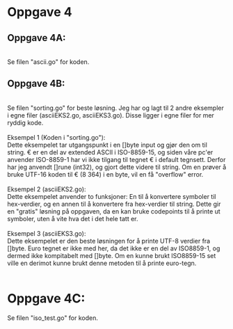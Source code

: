 <!DOCTYPE html>
<html>

<body>
	
# Oppgave 4

## Oppgave 4A:
<br>
Se filen "ascii.go" for koden. 
<br>

## Oppgave 4B:
<br>
Se filen "sorting.go" for beste løsning. Jeg har og lagt til 2 andre eksempler i egne filer (asciiEKS2.go, asciiEKS3.go). Disse ligger i egne filer for mer ryddig kode.
<br>
<br>
Eksempel 1 (Koden i "sorting.go"):
<br>
Dette eksempelet tar utgangspunkt i en []byte input og gjør den om til string. € er en del av extended ASCII i ISO-8859-15, og siden våre pc'er anvender ISO-8859-1 har vi ikke tilgang til tegnet € i default tegnsett. Derfor har jeg anvendt []rune (int32), og gjort dette videre til string. Om en prøver å bruke UTF-16 koden til € (8 364) i en byte, vil en få "overflow" error. 
<br>
<br>
 Eksempel 2 (asciiEKS2.go): 
<br>
Dette eksempelet anvender to funksjoner: En til å konvertere symboler til hex-verdier, og en annen til å konvertere fra hex-verdier til string. Dette gir en "gratis" løsning på oppgaven, da en kan bruke codepoints til å printe ut symboler, uten å vite hva det i det hele tatt er.
<br>
<br>
Eksempel 3 (asciiEKS3.go): 
<br>
Dette eksempelet er den beste løsningen for å printe UTF-8 verdier fra []byte. Euro tegnet er ikke med her, da det ikke er en del av ISO8859-1, og dermed ikke kompitabelt med []byte. Om en kunne brukt ISO8859-15 set ville en derimot kunne brukt denne metoden til å printe euro-tegn.
<br>
<br>
<h1> Oppgave 4C:</h1>
Se filen "iso_test.go" for koden.



</body>
</html>
